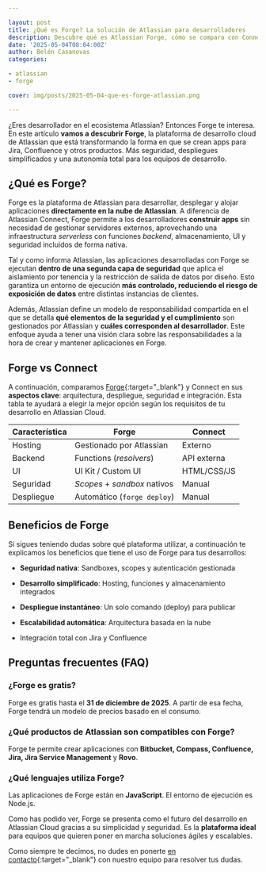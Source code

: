 ```yaml
---

layout: post
title: ¿Qué es Forge? La solución de Atlassian para desarrolladores
description: Descubre qué es Atlassian Forge, cómo se compara con Connect y qué ventajas ofrece para desarrollar apps seguras en Cloud.
date: '2025-05-04T08:04:00Z'
author: Belén Casanovas
categories:

- atlassian
- forge

cover: img/posts/2025-05-04-que-es-forge-atlassian.png

---
```


¿Eres desarrollador en el ecosistema Atlassian? Entonces Forge te interesa. En este artículo **vamos a descubrir Forge**, la plataforma de desarrollo cloud de Atlassian que está transformando la forma en que se crean apps para Jira, Confluence y otros productos. Más seguridad, despliegues simplificados y una autonomía total para los equipos de desarrollo. 

<h2>¿Qué es Forge?</h2>

Forge es la plataforma de Atlassian para desarrollar, desplegar y alojar aplicaciones **directamente en la nube de Atlassian**. A diferencia de Atlassian Connect, Forge permite a los desarrolladores **construir apps** sin necesidad de gestionar servidores externos, aprovechando una infraestructura *serverless* con funciones *backend*, almacenamiento, UI y seguridad incluidos de forma nativa.

Tal y como informa Atlassian, las aplicaciones desarrolladas con Forge se ejecutan **dentro de una segunda capa de seguridad** que aplica el aislamiento por tenencia y la restricción de salida de datos por diseño. Esto garantiza un entorno de ejecución **más controlado, reduciendo el riesgo de exposición de datos** entre distintas instancias de clientes.

Además, Atlassian define un modelo de responsabilidad compartida en el que se detalla **qué elementos de la seguridad y el cumplimiento** son gestionados por Atlassian y **cuáles corresponden al desarrollador**. Este enfoque ayuda a tener una visión clara sobre las responsabilidades a la hora de crear y mantener aplicaciones en Forge.

<h2>Forge vs Connect</h2>

A continuación, comparamos [Forge](https://developer.atlassian.com/platform/forge/){:target="_blank"} y Connect en sus **aspectos clave**: arquitectura, despliegue, seguridad e integración. Esta tabla te ayudará a elegir la mejor opción según los requisitos de tu desarrollo en Atlassian Cloud.

| Característica | Forge                        | Connect     |
| -------------- | ---------------------------- | ----------- |
| Hosting        | Gestionado por Atlassian     | Externo     |
| Backend        | Functions (*resolvers*)      | API externa |
| UI             | UI Kit / Custom UI           | HTML/CSS/JS |
| Seguridad      | *Scopes* + *sandbox* nativos | Manual      |
| Despliegue     | Automático (`forge deploy`)  | Manual      |



<h2>Beneficios de Forge</h2>

Si sigues teniendo dudas sobre qué plataforma utilizar, a continuación te explicamos los beneficios que tiene el uso de Forge para tus desarrollos: 

- **Seguridad nativa**: Sandboxes, scopes y autenticación gestionada

- **Desarrollo simplificado**: Hosting, funciones y almacenamiento integrados

- **Despliegue instantáneo**: Un solo comando (deploy) para publicar

- **Escalabilidad automática**: Arquitectura basada en la nube

- Integración total con Jira y Confluence


<h2>Preguntas frecuentes (FAQ)</h2>


<h3>¿Forge es gratis?</h3>

Forge es gratis hasta el **31 de diciembre de 2025**. A partir de esa fecha, Forge tendrá un modelo de precios basado en el consumo. 

<h3>¿Qué productos de Atlassian son compatibles con Forge?</h3>

Forge te permite crear aplicaciones con **Bitbucket, Compass, Confluence, Jira, Jira Service Management** y **Rovo**. 

<h3>¿Qué lenguajes utiliza Forge?</h3>

Las aplicaciones de Forge están en **JavaScript**. El entorno de ejecución es Node.js.


Como has podido ver, Forge se presenta como el futuro del desarrollo en Atlassian Cloud gracias a su simplicidad y seguridad. Es la **plataforma ideal** para equipos que quieren poner en marcha soluciones ágiles y escalables. 

Como siempre te decimos, no dudes en ponerte [en contacto](/contacto){:target="_blank"} con nuestro equipo para resolver tus dudas. 


